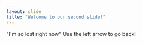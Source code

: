 ```yaml
---
layout: slide
title: "Welcome to our second slide!"
---
```

"I'm so lost right now"
Use the left arrow to go back!
